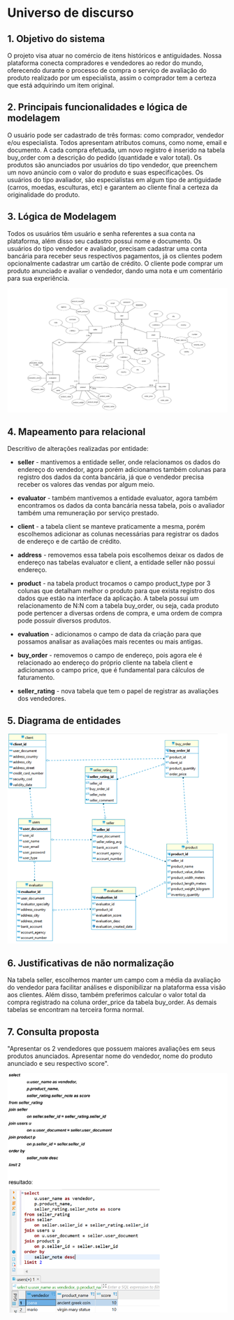 # Universo de discurso 
## 1. Objetivo do sistema
O projeto visa atuar no comércio de itens históricos e antiguidades. Nossa plataforma
conecta compradores e vendedores ao redor do mundo, oferecendo durante o processo de
compra o serviço de avaliação do produto realizado por um especialista, assim o comprador
tem a certeza que está adquirindo um item original.

## 2. Principais funcionalidades e lógica de modelagem
O usuário pode ser cadastrado de três formas: como comprador, vendedor e/ou
especialista. Todos apresentam atributos comuns, como nome, email e documento.
A cada compra efetuada, um novo registro é inserido na tabela buy_order com a descrição
do pedido (quantidade e valor total).
Os produtos são anunciados por usuários do tipo vendedor, que preenchem um novo
anúncio com o valor do produto e suas especificações.
Os usuários do tipo avaliador, são especialistas em algum tipo de antiguidade (carros,
moedas, esculturas, etc) e garantem ao cliente final a certeza da originalidade do produto.

## 3. Lógica de Modelagem
Todos os usuários têm usuário e senha referentes a sua conta na plataforma, além disso
seu cadastro possui nome e documento. Os usuários do tipo vendedor e avaliador,
precisam cadastrar uma conta bancária para receber seus respectivos pagamentos, já os
clientes podem opcionalmente cadastrar um cartão de crédito.
O cliente pode comprar um produto anunciado e avaliar o vendedor, dando uma nota e um
comentário para sua experiência.

![MER.png](img/MER.png)

## 4. Mapeamento para relacional
Descritivo de alterações realizadas por entidade:

* **seller** - mantivemos a entidade seller, onde relacionamos os dados do endereço do
vendedor, agora porém adicionamos também colunas para registro dos dados da conta
bancária, já que o vendedor precisa receber os valores das vendas por algum meio.

* **evaluator** - também mantivemos a entidade evaluator, agora também encontramos os
dados da conta bancária nessa tabela, pois o avaliador também uma remuneração por
serviço prestado.

* **client** - a tabela client se manteve praticamente a mesma, porém escolhemos adicionar as
colunas necessárias para registrar os dados de endereço e de cartão de crédito.

* **address** - removemos essa tabela pois escolhemos deixar os dados de endereço nas
tabelas evaluator e client, a entidade seller não possui endereço.

* **product** - na tabela product trocamos o campo product_type por 3 colunas que detalham
melhor o produto para que exista registro dos dados que estão na interface da aplicação. A
tabela possui um relacionamento de N:N com a tabela buy_order, ou seja, cada produto
pode pertencer a diversas ordens de compra, e uma ordem de compra pode possuir
diversos produtos.

* **evaluation** - adicionamos o campo de data da criação para que possamos analisar as
avaliações mais recentes ou mais antigas.

* **buy_order** - removemos o campo de endereço, pois agora ele é relacionado ao endereço
do próprio cliente na tabela client e adicionamos o campo price, que é fundamental para
cálculos de faturamento.

* **seller_rating** - nova tabela que tem o papel de registrar as avaliações dos vendedores.

## 5. Diagrama de entidades
![diagram_entity.png](img/diagram_entity.png)

## 6. Justificativas de não normalização
Na tabela seller, escolhemos manter um campo com a média da avaliação do vendedor
para facilitar análises e disponibilizar na plataforma essa visão aos clientes. Além disso,
também preferimos calcular o valor total da compra registrado na coluna order_price da
tabela buy_order. As demais tabelas se encontram na terceira forma normal.

## 7. Consulta proposta
"Apresentar os 2 vendedores que possuem maiores avaliações em seus produtos
anunciados. Apresentar nome do vendedor, nome do produto anunciado e seu respectivo
score".

![result.png](img/result.png)